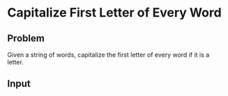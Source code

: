 # Capitalize First Letter of Every Word

## Problem
Given a string of words, capitalize the first letter of every 
word if it is a letter.


## Input
